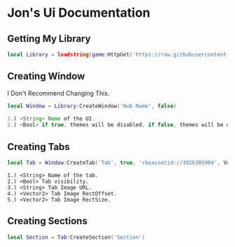 # Jon's Ui Documentation

## Getting My Library
```lua
local Library = loadstring(game:HttpGet('https://raw.githubusercontent.com/Jonatanortiz2/Johnny-Test/master/Ui-Lib.lua'))();
```

## Creating Window
I Don't Recommend Changing This.
```lua
local Window = Library:CreateWindow('Hub Name', false)
```
```java
1.) <String> Name of the UI.
2.) <Bool> if true, themes will be disabled, if false, themes will be enabled (this setting is to increase performance)
```

## Creating Tabs
```lua
local Tab = Window:CreateTab('Tab', true, 'rbxassetid://3926305904', Vector2.new(484, 44), Vector2.new(36, 36))
```
```text
1.) <String> Name of the tab.
2.) <Bool> Tab visibility.
3.) <String> Tab Image URL.
4.) <Vector2> Tab Image RectOffset.
5.) <Vector2> Tab Image RectSize.
```

## Creating Sections
```lua
local Section = Tab:CreateSection('Section')
```
